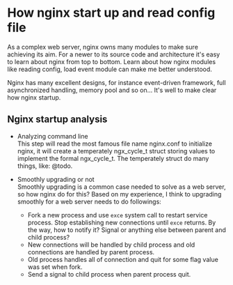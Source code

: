 # How nginx start up and read config file
As a complex web server, nginx owns many modules to make sure achieving its aim. For a newer to its source code and architecture it's easy to learn about nginx from top to bottom. Learn about how nginx modules like reading config, load event module can make me better understood.  

Nginx has many excellent designs, for instance event-driven framework, full asynchronized handling, memory pool and so on... It's well to make clear how nginx startup. 

## Nginx startup analysis
- Analyzing command line  
This step will read the most famous file name nginx.conf to initialize nginx, it will create a temperately ngx_cycle_t struct storing values to implement the formal ngx_cycle_t. The temperately struct do many things, like: @todo.  

- Smoothly upgrading or not  
Smoothly upgrading is a common case needed to solve as a web server, so how nginx do for this? Based on my experience, I think to upgrading smoothly for a web server needs to do followings:  
    - Fork a new process and use `exce` system call to restart service process. Stop establishing new connections until `exce` returns. By the way, how to notify it? Signal or anything else between parent and child process?  
    - New connections will be handled by child process and old connections are handled by parent process.  
    - Old process handles all of connection and quit for some flag value was set when fork.  
    - Send a signal to child process when parent process quit.  
    